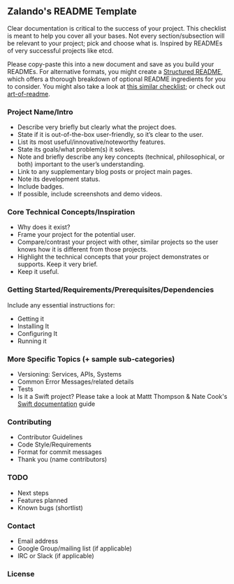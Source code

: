 ## Zalando's README Template

Clear documentation is critical to the success of your project. This checklist is meant to help you cover all your bases. Not every section/subsection will be relevant to your project; pick and choose what is. Inspired by READMEs of very successful projects like etcd.

Please copy-paste this into a new document and save as you build your READMEs. For alternative formats, you might create a [Structured README](https://github.com/shaloo/structuredreadme), which offers a thorough breakdown of optional README ingredients for you to consider. You might also take a look at [this similar checklist](https://github.com/cfpb/open-source-project-template); or check out [art-of-readme](https://github.com/noffle/art-of-readme).

### Project Name/Intro

- Describe very briefly but clearly what the project does.
- State if it is out-of-the-box user-friendly, so it’s clear to the user.
- List its most useful/innovative/noteworthy features.
- State its goals/what problem(s) it solves.
- Note and briefly describe any key concepts (technical, philosophical, or both) important to the user’s understanding.
- Link to any supplementary blog posts or project main pages.
- Note its development status.
- Include badges.
- If possible, include screenshots and demo videos.

### Core Technical Concepts/Inspiration

- Why does it exist?
- Frame your project for the potential user. 
- Compare/contrast your project with other, similar projects so the user knows how it is different from those projects.
- Highlight the technical concepts that your project demonstrates or supports. Keep it very brief.
- Keep it useful.

### Getting Started/Requirements/Prerequisites/Dependencies
Include any essential instructions for:
- Getting it
- Installing It
- Configuring It
- Running it

### More Specific Topics (+ sample sub-categories)
- Versioning: Services, APIs, Systems
- Common Error Messages/related details
- Tests
- Is it a Swift project? Please take a look at Mattt Thompson & Nate Cook's [Swift documentation](http://nshipster.com/swift-documentation/) guide

### Contributing
- Contributor Guidelines
- Code Style/Requirements
- Format for commit messages
- Thank you (name contributors)

### TODO
- Next steps
- Features planned
- Known bugs (shortlist)

### Contact
- Email address
- Google Group/mailing list (if applicable)
- IRC or Slack (if applicable)

### License
